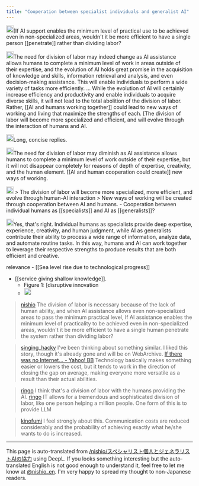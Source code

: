 ```yaml
---
title: "Cooperation between specialist individuals and generalist AI"
---
```


<img src='https://scrapbox.io/api/pages/nishio-en/nishio/icon' alt='nishio.icon' height="19.5"/>[If AI support enables the minimum level of practical use to be achieved even in non-specialized areas, wouldn't it be more efficient to have a single person [[penetrate]] rather than dividing labor?

<img src='https://scrapbox.io/api/pages/nishio-en/gpt/icon' alt='gpt.icon' height="19.5"/>The need for division of labor may indeed change as AI assistance allows humans to complete a minimum level of work in areas outside of their expertise, and the evolution of AI holds great promise in the acquisition of knowledge and skills, information retrieval and analysis, and even decision-making assistance. This will enable individuals to perform a wide variety of tasks more efficiently.
...
While the evolution of AI will certainly increase efficiency and productivity and enable individuals to acquire diverse skills, it will not lead to the total abolition of the division of labor. Rather, [[AI and humans working together]] could lead to new ways of working and living that maximize the strengths of each. [The division of labor will become more specialized and efficient, and will evolve through the interaction of humans and AI.

<img src='https://scrapbox.io/api/pages/nishio-en/nishio/icon' alt='nishio.icon' height="19.5"/>Long, concise replies.

<img src='https://scrapbox.io/api/pages/nishio-en/gpt/icon' alt='gpt.icon' height="19.5"/>The need for division of labor may diminish as AI assistance allows humans to complete a minimum level of work outside of their expertise, but it will not disappear completely for reasons of depth of expertise, creativity, and the human element. [[AI and human cooperation could create]] new ways of working.

<img src='https://scrapbox.io/api/pages/nishio-en/nishio/icon' alt='nishio.icon' height="19.5"/>
> The division of labor will become more specialized, more efficient, and evolve through human-AI interaction
> New ways of working will be created through cooperation between AI and humans.
- Cooperation between individual humans as [[specialists]] and AI as [[generalists]]?

<img src='https://scrapbox.io/api/pages/nishio-en/gpt/icon' alt='gpt.icon' height="19.5"/>Yes, that's right. Individual humans as specialists provide deep expertise, experience, creativity, and human judgment, while AI as generalists contribute their ability to process a wide range of information, analyze data, and automate routine tasks. In this way, humans and AI can work together to leverage their respective strengths to produce results that are both efficient and creative.

relevance
    - [[Sea level rise due to technological progress]]
- [[service giving shallow knowledge]].
    - Figure 1: [disruptive innovation
    - <img src='https://scrapbox.io/api/pages/nishio-en/破壊的イノベーション/icon' alt='破壊的イノベーション.icon' height="19.5"/>



> [nishio](https://twitter.com/nishio/status/1770311288767291707) The division of labor is necessary because of the lack of human ability, and when AI assistance allows even non-specialized areas to pass the minimum practical level, If AI assistance enables the minimum level of practicality to be achieved even in non-specialized areas, wouldn't it be more efficient to have a single human penetrate the system rather than dividing labor?

> [singing_hacky](https://twitter.com/singing_hacky/status/1770374072104558792) I've been thinking about something similar. I liked this story, though it's already gone and will be on WebArchive.
>  [If there was no Internet... - Yahoo! BB](https://web.archive.org/web/20181229055435/http://bbpromo.yahoo.co.jp/special/showa/)
>  Technology basically makes something easier or lowers the cost, but it tends to work in the direction of closing the gap on average, making everyone more versatile as a result than their actual abilities.

> [ringo](https://twitter.com/ringo/status/1770341539761250801) I think that's a division of labor with the humans providing the AI.
> [ringo](https://twitter.com/ringo/status/1770341879348879775) IT allows for a tremendous and sophisticated division of labor, like one person helping a million people. One form of this is to provide LLM

> [kinofumi](https://twitter.com/kinofumi/status/1770469153738314059) I feel strongly about this.
>  Communication costs are reduced considerably and the probability of achieving exactly what he/she wants to do is increased.


---
This page is auto-translated from [/nishio/スペシャリスト個人とジェネラリストAIの協力](https://scrapbox.io/nishio/スペシャリスト個人とジェネラリストAIの協力) using DeepL. If you looks something interesting but the auto-translated English is not good enough to understand it, feel free to let me know at [@nishio_en](https://twitter.com/nishio_en). I'm very happy to spread my thought to non-Japanese readers.